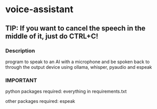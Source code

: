 # voice-assistant

## TIP: If you want to cancel the speech in the middle of it, just do CTRL+C!

### Description

program to speak to an AI with a microphone and be spoken back to through the output device using ollama, whisper, pyaudio and espeak 

### IMPORTANT

python packages required:
everything in requirements.txt

other packages required:
espeak

